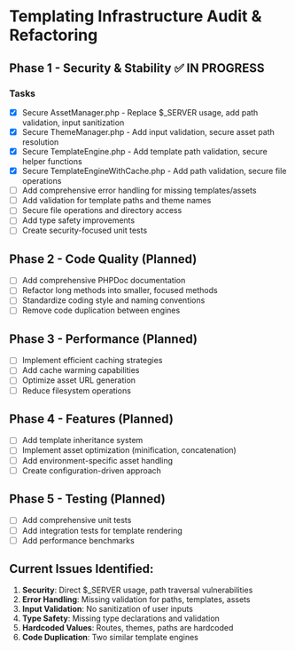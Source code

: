 # Templating Infrastructure Audit & Refactoring

## Phase 1 - Security & Stability ✅ IN PROGRESS

### Tasks
- [x] Secure AssetManager.php - Replace $_SERVER usage, add path validation, input sanitization
- [x] Secure ThemeManager.php - Add input validation, secure asset path resolution
- [x] Secure TemplateEngine.php - Add template path validation, secure helper functions
- [x] Secure TemplateEngineWithCache.php - Add path validation, secure file operations
- [ ] Add comprehensive error handling for missing templates/assets
- [ ] Add validation for template paths and theme names
- [ ] Secure file operations and directory access
- [ ] Add type safety improvements
- [ ] Create security-focused unit tests

## Phase 2 - Code Quality (Planned)
- [ ] Add comprehensive PHPDoc documentation
- [ ] Refactor long methods into smaller, focused methods
- [ ] Standardize coding style and naming conventions
- [ ] Remove code duplication between engines

## Phase 3 - Performance (Planned)
- [ ] Implement efficient caching strategies
- [ ] Add cache warming capabilities
- [ ] Optimize asset URL generation
- [ ] Reduce filesystem operations

## Phase 4 - Features (Planned)
- [ ] Add template inheritance system
- [ ] Implement asset optimization (minification, concatenation)
- [ ] Add environment-specific asset handling
- [ ] Create configuration-driven approach

## Phase 5 - Testing (Planned)
- [ ] Add comprehensive unit tests
- [ ] Add integration tests for template rendering
- [ ] Add performance benchmarks

## Current Issues Identified:
1. **Security**: Direct $_SERVER usage, path traversal vulnerabilities
2. **Error Handling**: Missing validation for paths, templates, assets
3. **Input Validation**: No sanitization of user inputs
4. **Type Safety**: Missing type declarations and validation
5. **Hardcoded Values**: Routes, themes, paths are hardcoded
6. **Code Duplication**: Two similar template engines
